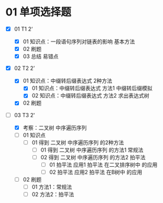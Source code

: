 # 01 单项选择题

- [x] 01 T1 2‘ 

  - [x] 01 知识点：一段语句序列对链表的影响 基本方法
  - [x] 02 刷题
  - [x] 03 总结 易错点

- [x] 02 T2 2’
  - [x] 01 知识点：中缀转后缀表达式 2种方法
    - [x] 01 知识点：中缀转后缀表达式 方法1 中缀转后缀模拟
    - [x] 02 知识点：中缀转后缀表达式 方法2 求出表达式树
  - [x] 02 刷题

- [ ] 03 T3 2'
  
  - [x] 考察：二叉树 中序遍历序列
  - [ ] 01 知识点
    - [ ] 01 得到 二叉树 中序遍历序列 的2种方法
      - [ ] 01 得到 二叉树 中序遍历序列 的方法1 常规法
      - [ ] 02 得到 二叉树 中序遍历序列 的方法2 拍平法
        - [ ] 01 拍平法 应用1 拍平法 在二叉排序树中 的应用
        - [ ] 02 拍平法 应用2 拍平法 在B树中 的应用
  
  - [ ] 02 刷题
    - [ ] 01 方法1：常规法
    - [ ] 02 方法2：拍平法
